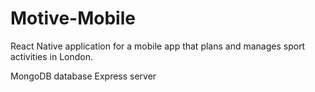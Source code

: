# Motive-Mobile

React Native application for a mobile app that plans and manages sport activities in London.

MongoDB database Express server
